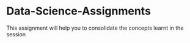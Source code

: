 # Data-Science-Assignments
This assignment will help you to consolidate the concepts learnt in the session
